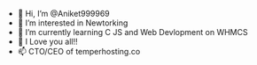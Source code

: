 - 👋 Hi, I’m @Aniket999969
- 👀 I’m interested in Newtorking
- 🌱 I’m currently learning C JS and Web Devlopment on WHMCS
- 💞️ I Love you all!!
- 📫 CTO/CEO of temperhosting.co
